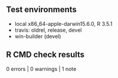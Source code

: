 ## Test environments

* local x86_64-apple-darwin15.6.0, R 3.5.1 
* travis: oldrel, release, devel
* win-builder (devel)

## R CMD check results

0 errors | 0 warnings | 1 note

